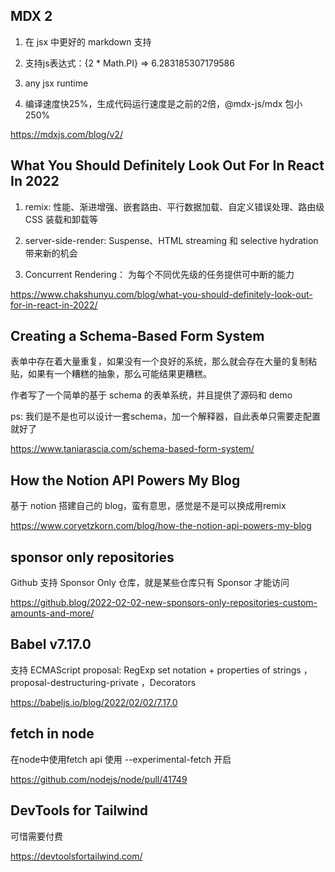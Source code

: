 ## MDX 2


1. 在 jsx 中更好的 markdown 支持

2. 支持js表达式：{2 * Math.PI}  => 6.283185307179586

3. any jsx runtime

4. 编译速度快25%，生成代码运行速度是之前的2倍，@mdx-js/mdx 包小 250%

https://mdxjs.com/blog/v2/

## What You Should Definitely Look Out For In React In 2022


1.  remix: 性能、渐进增强、嵌套路由、平行数据加载、自定义错误处理、路由级 CSS 装载和卸载等

2. server-side-render: Suspense、HTML streaming 和 selective hydration 带来新的机会

3. Concurrent Rendering： 为每个不同优先级的任务提供可中断的能力

https://www.chakshunyu.com/blog/what-you-should-definitely-look-out-for-in-react-in-2022/

## Creating a Schema-Based Form System


表单中存在着大量重复，如果没有一个良好的系统，那么就会存在大量的复制粘贴，如果有一个糟糕的抽象，那么可能结果更糟糕。

作者写了一个简单的基于 schema 的表单系统，并且提供了源码和 demo

ps: 我们是不是也可以设计一套schema，加一个解释器，自此表单只需要走配置就好了

https://www.taniarascia.com/schema-based-form-system/

## How the Notion API Powers My Blog


基于 notion 搭建自己的 blog，蛮有意思，感觉是不是可以换成用remix

https://www.coryetzkorn.com/blog/how-the-notion-api-powers-my-blog

## sponsor only repositories


Github 支持 Sponsor Only 仓库，就是某些仓库只有 Sponsor 才能访问

https://github.blog/2022-02-02-new-sponsors-only-repositories-custom-amounts-and-more/

## Babel v7.17.0 


支持 ECMAScript proposal: RegExp set notation + properties of strings ，proposal-destructuring-private ，Decorators

https://babeljs.io/blog/2022/02/02/7.17.0

## fetch in node


在node中使用fetch api 使用 --experimental-fetch 开启

https://github.com/nodejs/node/pull/41749

## DevTools for Tailwind


可惜需要付费

https://devtoolsfortailwind.com/

